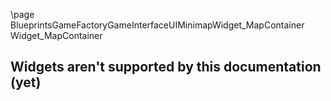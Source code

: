 \page BlueprintsGameFactoryGameInterfaceUIMinimapWidget_MapContainer Widget_MapContainer
## Widgets aren't supported by this documentation (yet)
